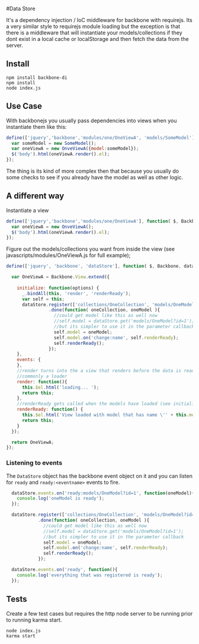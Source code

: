 #Data Store

It's a dependency injection / IoC middleware for backbone with requirejs. Its a very similar style 
to requirejs module loading but the exception is that there is a middleware that will 
instantiate your models/collections if they dont exist in a local cache or localStorage 
and then fetch the data from the server.

## Install
```
npm install backbone-di
npm install
node index.js
```

## Use Case

With backbonejs you usually pass dependencies into views when you instantiate them like this:
```javascript
define(['jquery','backbone','modules/one/OneViewA', 'models/SomeModel'], function( $, Backbone, OneViewA, SomeModel) {
  var someModel = new SomeModel();
  var oneViewA = new OnveViewA({model:someModel});
  $('body').html(oneViewA.render().el);
});
```
The thing is its kind of more complex then that because you usually 
do some checks to see if you already have the model as well as other logic.


## A different way
Instantiate a view
```javascript
define(['jquery','backbone','modules/one/OneViewA'], function( $, Backbone, OneViewA) {
  var oneViewA = new OnveViewA();
  $('body').html(oneViewA.render().el);
});
```

Figure out the models/collections you want from inside the view (see javascripts/modules/OneViewA.js 
for full example);

```javascript
define(['jquery', 'backbone', 'dataStore'], function( $, Backbone, dataStore ) {

  var OneViewA = Backbone.View.extend({
    
    initialize: function(options) {
      _.bindAll(this, 'render', 'renderReady');
      var self = this;
      dataStore.register(['collections/OneCollection', 'models/OneModel?id=1'])
                .done(function( oneCollection, oneModel ){
                  //could get model like this as well now
                  //self.model = dataStore.get('models/OneModel?id=1');
                  //but its simpler to use it in the parameter callback
                  self.model = oneModel;
                  self.model.on('change:name', self.renderReady);
                  self.renderReady();
                });
    },
    events: {
    },
    //render turns into the a view that renders before the data is ready
    //commonly a loader
    render: function(){
      this.$el.html('loading... ');
      return this;
    },
    //renderReady gets called when the models have loaded (see initialize)
    renderReady: function() {
      this.$el.html('View loaded with model that has name \'' + this.model.get('name') + '\'');
      return this;
    }
  });

  return OneViewA;
});
```
### Listening to events
The `DataStore` object has the backbone event object on it and you can listen for `ready` and `ready:<eventname>`
events to fire.
```Javascript
  dataStore.events.on('ready:models/OneModel?id=1', function(oneModel){
    console.log('oneModel is ready');
  });

  dataStore.register(['collections/OneCollection', 'models/OneModel?id=1'])
            .done(function( oneCollection, oneModel ){
              //could get model like this as well now
              //self.model = dataStore.get('models/OneModel?id=1');
              //but its simpler to use it in the parameter callback
              self.model = oneModel;
              self.model.on('change:name', self.renderReady);
              self.renderReady();
            });

  dataStore.events.on('ready', function(){
    console.log('everything that was registered is ready');
  });
```

## Tests
Create a few test cases but requires the http node server to be running prior to running karma start.
```
node index.js
karma start
```

